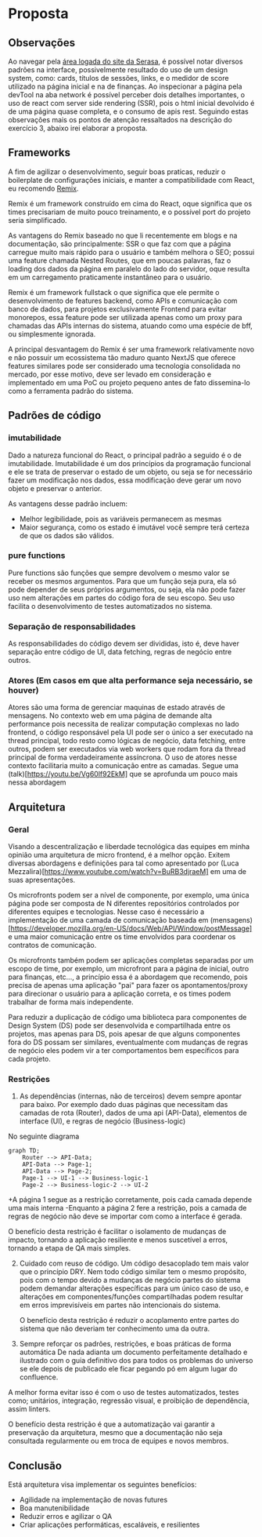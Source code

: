 # Proposta

## Observações

Ao navegar pela [área logada do site da Serasa](https://www.serasa.com.br/area-cliente), é possível notar diversos padrões na interface, possivelmente resultado do uso de um design system, como: cards, títulos de sessões, links, e o medidor de score utilizado na página inicial e na de finanças.
Ao inspecionar a página pela devTool na aba network é possível perceber dois detalhes importantes, o uso de react com server side rendering (SSR), pois o html inicial devolvido é de uma página quase completa, e o consumo de apis rest.
Seguindo estas observações mais os pontos de atenção ressaltados na descrição do exercício 3, abaixo irei elaborar a proposta.

## Frameworks

A fim de agilizar o desenvolvimento, seguir boas praticas, reduzir o boilerplate de configurações iniciais, e manter a compatibilidade com React, eu recomendo [Remix](https://remix.run/).

Remix é um framework construído em cima do React, oque significa que os times precisariam de muito pouco treinamento, e o possível port do projeto seria simplificado.

As vantagens do Remix baseado no que li recentemente em blogs e na documentação, são principalmente: SSR o que faz com que a página carregue muito mais rápido para o usuário e também melhora o SEO; possui uma feature chamada Nested Routes, que em poucas palavras, faz o loading dos dados da página em paralelo do lado do servidor, oque resulta em um carregamento praticamente instantâneo para o usuário.

Remix é um framework fullstack o que significa que ele permite o desenvolvimento de features backend, como APIs e comunicação com banco de dados, para projetos exclusivamente Frontend para evitar monorepos, essa feature pode ser utilizada apenas como um proxy para chamadas das APIs internas do sistema, atuando como uma espécie de bff, ou simplesmente ignorada.

A principal desvantagem do Remix é ser uma framework relativamente novo e não possuir um ecossistema tão maduro quanto NextJS que oferece features similares pode ser considerado uma tecnologia consolidada no mercado, por esse motivo, deve ser levado em consideração e implementado em uma PoC ou projeto pequeno antes de fato dissemina-lo como a ferramenta padrão do sistema.

## Padrões de código

### imutabilidade

Dado a natureza funcional do React, o principal padrão a seguido é o de imutabilidade.
Imutabilidade é um dos princípios da programação funcional e ele se trata de preservar o estado de um objeto, ou seja se for necessário fazer um modificação nos dados, essa modificação deve gerar um novo objeto e preservar o anterior.

As vantagens desse padrão incluem:

- Melhor legibilidade, pois as variáveis permanecem as mesmas
- Maior segurança, como os estado é imutável você sempre terá certeza de que os dados são válidos.

### pure functions

Pure functions são funções que sempre devolvem o mesmo valor se receber os mesmos argumentos.
Para que um função seja pura, ela só pode depender de seus próprios argumentos, ou seja, ela não pode fazer uso nem alterações em partes do código fora de seu escopo.
Seu uso facilita o desenvolvimento de testes automatizados no sistema.

### Separação de responsabilidades

As responsabilidades do código devem ser divididas, isto é, deve haver separação entre código de UI, data fetching, regras de negócio entre outros.

### Atores (Em casos em que alta performance seja necessário, se houver)

Atores são uma forma de gerenciar maquinas de estado através de mensagens.
No contexto web em uma página de demande alta performance pois necessita de realizar computação complexas no lado frontend, o código responsável pela UI pode ser o único a ser executado na thread principal, todo resto como lógicas de negócio, data fetching, entre outros, podem ser executados via web workers que rodam fora da thread principal de forma verdadeiramente assíncrona. O uso de atores nesse contexto facilitaria muito a comunicação entre as camadas.
Segue uma (talk)[https://youtu.be/Vg60lf92EkM] que se aprofunda um pouco mais nessa abordagem

## Arquitetura

### Geral

Visando a descentralização e liberdade tecnológica das equipes em minha opinião uma arquitetura de micro frontend, é a melhor opção.
Exitem diversas abordagens e definições para tal como apresentado por (Luca Mezzalira)[https://www.youtube.com/watch?v=BuRB3djraeM] em uma de suas apresentações.

Os microfronts podem ser a nível de componente, por exemplo, uma única página pode ser composta de N diferentes repositórios controlados por diferentes equipes e tecnologias. Nesse caso é necessário a implementação de uma camada de comunicação baseada em (mensagens)[https://developer.mozilla.org/en-US/docs/Web/API/Window/postMessage] e uma maior comunicação entre os time envolvidos para coordenar os contratos de comunicação.

Os microfronts também podem ser aplicações completas separadas por um escopo de time, por exemplo, um microfront para a página de inicial, outro para finanças, etc..., a princípio essa é a abordagem que recomendo, pois precisa de apenas uma aplicação "pai" para fazer os apontamentos/proxy para direcionar o usuário para a aplicação correta, e os times podem trabalhar de forma mais independente.

Para reduzir a duplicação de código uma biblioteca para componentes de Design System (DS) pode ser desenvolvida e compartilhada entre os projetos, mas apenas para DS, pois apesar de que alguns componentes fora do DS possam ser similares, eventualmente com mudanças de regras de negócio eles podem vir a ter comportamentos bem específicos para cada projeto.

### Restrições

1. As dependências (internas, não de terceiros) devem sempre apontar para baixo.
   Por exemplo dado duas páginas que necessitam das camadas de rota (Router), dados de uma api (API-Data), elementos de interface (UI), e regras de negócio (Business-logic)

No seguinte diagrama

```mermaid
graph TD;
    Router --> API-Data;
    API-Data --> Page-1;
    API-Data --> Page-2;
    Page-1 --> UI-1 --> Business-logic-1
    Page-2 --> Business-logic-2 --> UI-2
```

+A página 1 segue as a restrição corretamente, pois cada camada depende uma mais interna
-Enquanto a página 2 fere a restrição, pois a camada de regras de negócio não deve se importar com como a interface é gerada.

O benefício desta restrição é facilitar o isolamento de mudanças de impacto, tornando a aplicação resiliente e menos suscetível a erros, tornando a etapa de QA mais simples.

2. Cuidado com reuso de código.
   Um código desacoplado tem mais valor que o princípio DRY. Nem todo código similar tem o mesmo propósito, pois com o tempo devido a mudanças de negócio partes do sistema podem demandar alterações específicas para um único caso de uso, e alterações em componentes/funções compartilhadas podem resultar em erros imprevisíveis em partes não intencionais do sistema.

   O benefício desta restrição é reduzir o acoplamento entre partes do sistema que não deveriam ter conhecimento uma da outra.

3. Sempre reforçar os padrões, restrições, e boas práticas de forma automática
   De nada adianta um documento perfeitamente detalhado e ilustrado com o guia definitivo dos para todos os problemas do universo se ele depois de publicado ele ficar pegando pó em algum lugar do confluence.

A melhor forma evitar isso é com o uso de testes automatizados, testes como; unitários, integração, regressão visual, e proibição de dependência, assim linters.

O benefício desta restrição é que a automatização vai garantir a preservação da arquitetura, mesmo que a documentação não seja consultada regularmente ou em troca de equipes e novos membros.

## Conclusão

Está arquitetura visa implementar os seguintes benefícios:

- Agilidade na implementação de novas futures
- Boa manutenibilidade
- Reduzir erros e agilizar o QA
- Criar aplicações performáticas, escaláveis, e resilientes
